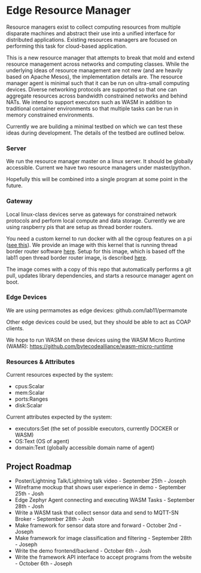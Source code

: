 Edge Resource Manager
=====================

Resource managers exist to collect computing resources from multiple disparate machines
and abstract their use into a unified interface for distributed applications. Existing
resources managers are focused on performing this task for cloud-based application.

This is a new resource manager that attempts to break that mold and extend
resource management across networks and computing classes. While the underlying
ideas of resource management are not new (and are heavily based on Apache Mesos), 
the implementation details are. The resource
manager agent is minimal such that it can be run on ultra-small computing devices. Diverse
networking protocols are supported so that one can aggregate resources across
bandwidth constrained networks and behind NATs. We intend to support executors
such as WASM in addition to traditional container environments so that multiple
tasks can be run in memory constrained environments.

Currently we are building a minimal testbed on which we can test these ideas
during development. The details of the testbed are outlined below.

### Server

We run the resource manager master on a linux server. It should be 
globally accessible. Current we have two resource managers under master/python.

Hopefully this will be combined into a single program at some point in the future.

### Gateway

Local linux-class devices serve as gateways for constrained network protocols
and perform local compute and data storage. Currently we are using raspberry
pis that are setup as thread border routers.

You need a custom kernel to run docker with all the cgroup features on a pi ([see this](github.com/hypriot/rpi-kernel)). We provide an 
image with this kernel that is running thread border router software [here](https://drive.google.com/drive/u/1/folders/1SPO9n25aIeH7cvcsD7acbq7WBMO16mKg).
Setup for this image, which is based off the lab11 open thread border router image, is described [here](https://github.com/lab11/otbr).

The image comes with a copy of this repo that automatically performs a git pull, updates library
dependencies, and starts a resource manager agent on boot.

### Edge Devices

We are using permamotes as edge devices: github.com/lab11/permamote

Other edge devices could be used, but they should be able to act as COAP clients.

We hope to run WASM on these devices using the WASM Micro Runtime (WAMR): https://github.com/bytecodealliance/wasm-micro-runtime

### Resources & Attributes

Current resources expected by the system:
- cpus:Scalar
- mem:Scalar
- ports:Ranges
- disk:Scalar

Current attributes expected by the system:
- executors:Set (the set of possible executors, currently DOCKER or WASM)
- OS:Text (OS of agent)
- domain:Text (globally accessible domain name of agent)

## Project Roadmap
 - Poster/Lightning Talk/Lightning talk video - September 25th - Joseph
 - Wireframe mockup that shows user experience in demo - September 25th - Josh
 - Edge Zephyr Agent connecting and executing WASM Tasks - September 28th - Josh
 - Write a WASM task that collect sensor data and send to MQTT-SN Broker - September 28th - Josh
 - Make framework for sensor data store and forward - October 2nd - Joseph
 - Make framework for image classification and filtering - September 28th - Joseph
 - Write the demo frontend/backend - October 6th - Josh
 - Write the framework API interface to accept programs from the website - October 6th - Joseph
